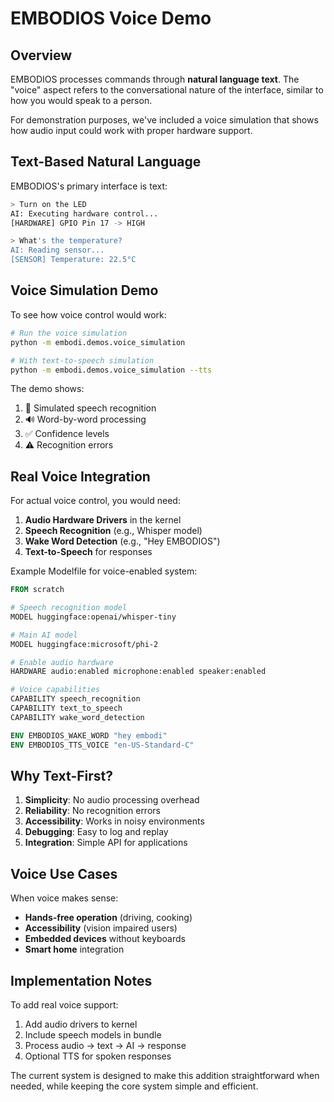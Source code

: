 # EMBODIOS Voice Demo

## Overview

EMBODIOS processes commands through **natural language text**. The "voice" aspect refers to the conversational nature of the interface, similar to how you would speak to a person.

For demonstration purposes, we've included a voice simulation that shows how audio input could work with proper hardware support.

## Text-Based Natural Language

EMBODIOS's primary interface is text:

```bash
> Turn on the LED
AI: Executing hardware control...
[HARDWARE] GPIO Pin 17 -> HIGH

> What's the temperature?
AI: Reading sensor...
[SENSOR] Temperature: 22.5°C
```

## Voice Simulation Demo

To see how voice control would work:

```bash
# Run the voice simulation
python -m embodi.demos.voice_simulation

# With text-to-speech simulation
python -m embodi.demos.voice_simulation --tts
```

The demo shows:
1. 🎤 Simulated speech recognition
2. 🔊 Word-by-word processing
3. ✅ Confidence levels
4. ⚠️ Recognition errors

## Real Voice Integration

For actual voice control, you would need:

1. **Audio Hardware Drivers** in the kernel
2. **Speech Recognition** (e.g., Whisper model)
3. **Wake Word Detection** (e.g., "Hey EMBODIOS")
4. **Text-to-Speech** for responses

Example Modelfile for voice-enabled system:

```dockerfile
FROM scratch

# Speech recognition model
MODEL huggingface:openai/whisper-tiny

# Main AI model  
MODEL huggingface:microsoft/phi-2

# Enable audio hardware
HARDWARE audio:enabled microphone:enabled speaker:enabled

# Voice capabilities
CAPABILITY speech_recognition
CAPABILITY text_to_speech
CAPABILITY wake_word_detection

ENV EMBODIOS_WAKE_WORD "hey embodi"
ENV EMBODIOS_TTS_VOICE "en-US-Standard-C"
```

## Why Text-First?

1. **Simplicity**: No audio processing overhead
2. **Reliability**: No recognition errors
3. **Accessibility**: Works in noisy environments
4. **Debugging**: Easy to log and replay
5. **Integration**: Simple API for applications

## Voice Use Cases

When voice makes sense:

- **Hands-free operation** (driving, cooking)
- **Accessibility** (vision impaired users)
- **Embedded devices** without keyboards
- **Smart home** integration

## Implementation Notes

To add real voice support:

1. Add audio drivers to kernel
2. Include speech models in bundle
3. Process audio → text → AI → response
4. Optional TTS for spoken responses

The current system is designed to make this addition straightforward when needed, while keeping the core system simple and efficient.